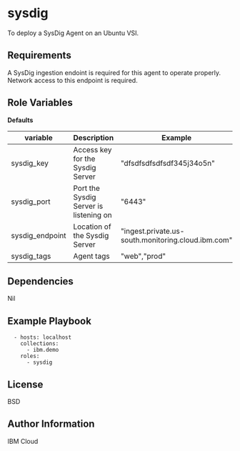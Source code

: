 sysdig
=========

To deploy a SysDig Agent on an Ubuntu VSI.

Requirements
------------

A SysDig ingestion endoint is required for this agent to operate properly. Network access to this endpoint is required.

Role Variables
--------------

**Defaults**

| variable        | Description                              | Example                   |
| --------------- | ---------------------------------------- | ------------------------- |
| sysdig_key      | Access key for the Sysdig Server         | "dfsdfsdfsdfsdf345j34o5n" |
| sysdig_port     | Port the Sysdig Server is listening on   | "6443"                    |
| sysdig_endpoint | Location of the Sysdig Server            | "ingest.private.us-south.monitoring.cloud.ibm.com"|
| sysdig_tags     | Agent tags                               | "web","prod"              |


Dependencies
------------

Nil

Example Playbook
----------------
```
  - hosts: localhost
    collections:
      - ibm.demo
    roles:
      - sysdig
```
License
-------

BSD

Author Information
------------------

IBM Cloud